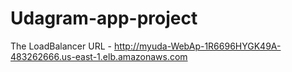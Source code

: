 # Udagram-app-project

The LoadBalancer URL - http://myuda-WebAp-1R6696HYGK49A-483262666.us-east-1.elb.amazonaws.com